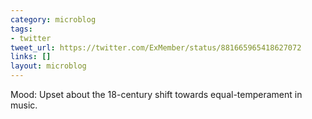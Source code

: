 ```yaml
---
category: microblog
tags:
- twitter
tweet_url: https://twitter.com/ExMember/status/881665965418627072
links: []
layout: microblog
---
```

Mood: Upset about the 18-century shift towards equal-temperament in music.
